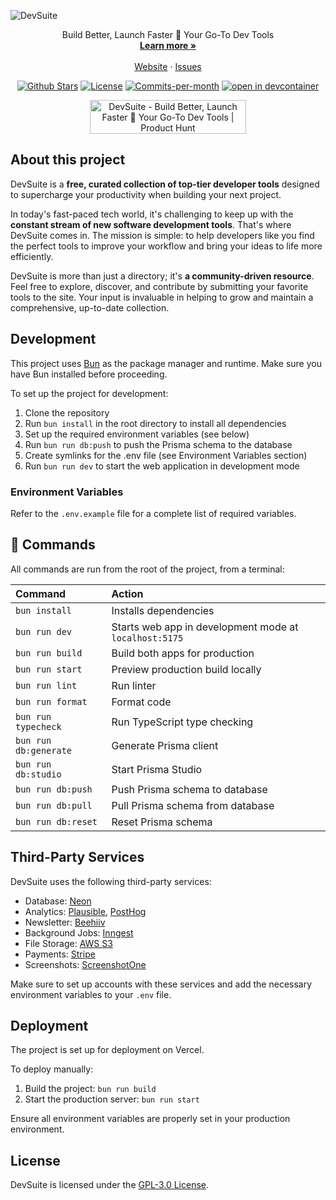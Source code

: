 ![DevSuite](https://devsuite.co/_static/screenshot.webp)

<p align="center"></p>

<p align="center">
  Build Better, Launch Faster 🚀 Your Go-To Dev Tools
  <br>
  <a href="https://devsuite.co"><strong>Learn more »</strong></a>
  <br />
  <br />
  <a href="https://devsuite.co">Website</a>
  ·
  <a href="https://github.com/piotrkulpinski/devsuite/issues">Issues</a>
</p>

<p align="center">
   <a href="https://github.com/piotrkulpinski/devsuite/stargazers"><img src="https://img.shields.io/github/stars/piotrkulpinski/devsuite" alt="Github Stars"></a>
   <a href="https://github.com/piotrkulpinski/devsuite/blob/main/LICENSE"><img src="https://img.shields.io/github/license/piotrkulpinski/devsuite" alt="License"></a>
   <a href="https://github.com/piotrkulpinski/devsuite/pulse"><img src="https://img.shields.io/github/commit-activity/m/piotrkulpinski/devsuite" alt="Commits-per-month"></a>
   <a href="https://vscode.dev/redirect?url=vscode://ms-vscode-remote.remote-containers/cloneInVolume?url=https://github.com/piotrkulpinski/devsuite">
   <img alt="open in devcontainer" src="https://img.shields.io/static/v1?label=Dev%20Containers&message=Enabled&color=blue&logo=visualstudiocode" />
   </a>
</p>

<p align="center">
  <a href="https://www.producthunt.com/posts/devsuite?utm_source=badge-featured&utm_medium=badge&utm_souce=badge-devsuite" target="_blank"><img src="https://api.producthunt.com/widgets/embed-image/v1/featured.svg?post_id=579017&theme=light" alt="DevSuite - Build Better, Launch Faster 🚀 Your Go-To Dev Tools | Product Hunt" style="width: 250px; height: 54px;" width="250" height="54" /></a>
</p>

## About this project

DevSuite is a **free, curated collection of top-tier developer tools** designed to supercharge your productivity when building your next project.

In today's fast-paced tech world, it's challenging to keep up with the **constant stream of new software development tools**. That's where DevSuite comes in. The mission is simple: to help developers like you find the perfect tools to improve your workflow and bring your ideas to life more efficiently.

DevSuite is more than just a directory; it's **a community-driven resource**. Feel free to explore, discover, and contribute by submitting your favorite tools to the site. Your input is invaluable in helping to grow and maintain a comprehensive, up-to-date collection.

## Development

This project uses [Bun](https://bun.sh/) as the package manager and runtime. Make sure you have Bun installed before proceeding.

To set up the project for development:

1. Clone the repository
2. Run `bun install` in the root directory to install all dependencies
3. Set up the required environment variables (see below)
4. Run `bun run db:push` to push the Prisma schema to the database
5. Create symlinks for the .env file (see Environment Variables section)
6. Run `bun run dev` to start the web application in development mode

### Environment Variables

Refer to the `.env.example` file for a complete list of required variables.

## 🧞 Commands

All commands are run from the root of the project, from a terminal:

| Command           | Action
| :---------------- | :-------------------------------------------------------- 
| `bun install`     | Installs dependencies
| `bun run dev`     | Starts web app in development mode at `localhost:5175`
| `bun run build`   | Build both apps for production
| `bun run start`   | Preview production build locally
| `bun run lint`    | Run linter
| `bun run format`  | Format code
| `bun run typecheck` | Run TypeScript type checking
| `bun run db:generate` | Generate Prisma client
| `bun run db:studio` | Start Prisma Studio
| `bun run db:push` | Push Prisma schema to database
| `bun run db:pull` | Pull Prisma schema from database
| `bun run db:reset` | Reset Prisma schema

## Third-Party Services

DevSuite uses the following third-party services:

- Database: [Neon](https://neon.tech)
- Analytics: [Plausible](https://plausible.io), [PostHog](https://posthog.com)
- Newsletter: [Beehiiv](https://go.devsuite.co/beehiiv)
- Background Jobs: [Inngest](https://inngest.com)
- File Storage: [AWS S3](https://aws.amazon.com/s3)
- Payments: [Stripe](https://stripe.com)
- Screenshots: [ScreenshotOne](https://go.devsuite.co/screenshotone)

Make sure to set up accounts with these services and add the necessary environment variables to your `.env` file.

## Deployment

The project is set up for deployment on Vercel.

To deploy manually:

1. Build the project: `bun run build`
2. Start the production server: `bun run start`

Ensure all environment variables are properly set in your production environment.

## License

DevSuite is licensed under the [GPL-3.0 License](LICENSE).
